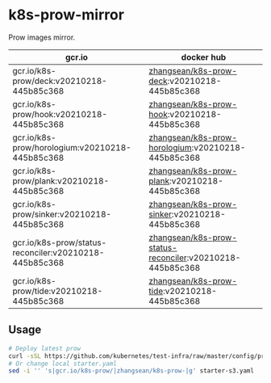 # k8s-prow-mirror

Prow images mirror.

gcr.io | docker hub
---|---
gcr.io/k8s-prow/deck:v20210218-445b85c368 | [zhangsean/k8s-prow-deck](https://hub.docker.com/r/zhangsean/k8s-prow-deck):v20210218-445b85c368
gcr.io/k8s-prow/hook:v20210218-445b85c368 | [zhangsean/k8s-prow-hook](https://hub.docker.com/r/zhangsean/k8s-prow-hook):v20210218-445b85c368
gcr.io/k8s-prow/horologium:v20210218-445b85c368 | [zhangsean/k8s-prow-horologium](https://hub.docker.com/r/zhangsean/k8s-prow-horologium):v20210218-445b85c368
gcr.io/k8s-prow/plank:v20210218-445b85c368 | [zhangsean/k8s-prow-plank](https://hub.docker.com/r/zhangsean/k8s-prow-plank):v20210218-445b85c368
gcr.io/k8s-prow/sinker:v20210218-445b85c368 | [zhangsean/k8s-prow-sinker](https://hub.docker.com/r/zhangsean/k8s-prow-sinker):v20210218-445b85c368
gcr.io/k8s-prow/status-reconciler:v20210218-445b85c368 | [zhangsean/k8s-prow-status-reconciler](https://hub.docker.com/r/zhangsean/k8s-prow-status-reconciler):v20210218-445b85c368
gcr.io/k8s-prow/tide:v20210218-445b85c368 | [zhangsean/k8s-prow-tide](https://hub.docker.com/r/zhangsean/k8s-prow-tide):v20210218-445b85c368

## Usage

```bash
# Deploy latest prow
curl -sSL https://github.com/kubernetes/test-infra/raw/master/config/prow/cluster/starter-s3.yaml | sed 's|gcr.io/k8s-prow/|zhangsean/k8s-prow-|g' | kubectl apply -f -
# Or change local starter.yaml
sed -i '' 's|gcr.io/k8s-prow/|zhangsean/k8s-prow-|g' starter-s3.yaml
```
